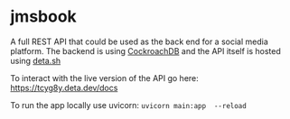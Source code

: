 # jmsbook
A full REST API that could be used as the back end for a social media platform. The backend is using [CockroachDB](https://www.cockroachlabs.com) and the API itself is hosted using [deta.sh](https://www.deta.sh)

To interact with the live version of the API go here: https://tcyg8y.deta.dev/docs

To run the app locally use uvicorn:
`uvicorn main:app  --reload`
